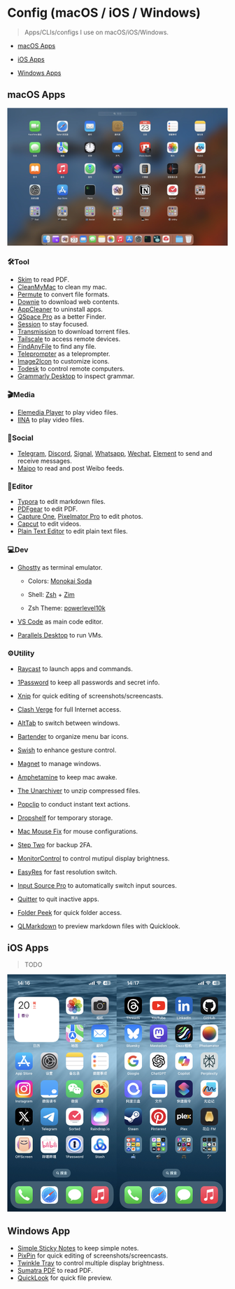 # Config (macOS / iOS / Windows)

> Apps/CLIs/configs I use on macOS/iOS/Windows.



- [macOS Apps](#macos-apps)
- [iOS Apps](#ios-apps)

- [Windows Apps](#windows-apps)



## macOS Apps

![](img/macOS.jpg)

### 🛠️Tool

- [Skim](https://skim-app.sourceforge.io/) to read PDF.
- [CleanMyMac](https://cleanmymac.com/) to clean my mac.
- [Permute](https://software.charliemonroe.net/permute/) to convert file formats.
- [Downie](https://software.charliemonroe.net/downie/) to download web contents.
- [AppCleaner](https://freemacsoft.net/appcleaner/) to uninstall apps.
- [QSpace Pro](https://qspace.awehunt.com/) as a better Finder.
- [Session](https://stayinsession.com/) to stay focused.
- [Transmission](https://transmissionbt.com/) to download torrent files.
- [Tailscale](https://tailscale.com/) to access remote devices.
- [FindAnyFile](https://findanyfile.app/) to find any file.
- [Teleprompter](https://www.teleprompter.com/) as a teleprompter.
- [Image2Icon](https://img2icnsapp.com/) to customize icons.
- [Todesk](https://todesk.com/) to control remote computers.
- [Grammarly Desktop](https://www.grammarly.com/desktop) to inspect grammar.

### 🎬Media

- [Elemedia Player](https://www.elmedia-video-player.com/) to play video files.
- [IINA](https://iina.io/) to play video files.

### 👥Social

- [Telegram](https://telegram.org/), [Discord](https://discord.com/), [Signal](https://signal.org/), [Whatsapp](https://www.whatsapp.com/), [Wechat](https://weixin.qq.com/), [Element](https://element.io/) to send and receive messages.
- [Maipo](https://apps.apple.com/cn/app/maipo-for-%E5%BE%AE%E5%8D%9A/id789066512) to read and post Weibo feeds.

### 📝Editor

- [Typora](https://typora.io/) to edit markdown files.
- [PDFgear](https://www.pdfgear.com/) to edit PDF.
- [Capture One](https://www.captureone.com/), [Pixelmator Pro](https://www.pixelmator.com/pro/) to edit photos.
- [Capcut](https://www.capcut.com/) to edit videos.
- [Plain Text Editor](https://sindresorhus.com/plain-text-editor/) to edit plain text files.

### 💻Dev

- [Ghostty](https://ghostty.org/) as terminal emulator.
  - Colors: [Monokai Soda](https://github.com/mbadolato/iTerm2-Color-Schemes/blob/master/iterm-dynamic-colors/Monokai%20Soda.sh)

  - Shell: [Zsh](https://www.zsh.org/) + [Zim](https://zimfw.sh/)

  - Zsh Theme: [powerlevel10k](https://github.com/romkatv/powerlevel10k)
  
- [VS Code](https://code.visualstudio.com/) as main code editor.

- [Parallels Desktop](https://www.parallels.com/) to run VMs.

### ⚙️Utility

- [Raycast](https://www.raycast.com/) to launch apps and commands.

- [1Password](https://1password.com/) to keep all passwords and secret info.
- [Xnip](https://xnipapp.com/) for quick editing of screenshots/screencasts.
- [Clash Verge](https://github.com/clash-verge-rev/clash-verge-rev) for full Internet access.
- [AltTab](https://alt-tab-macos.netlify.app/) to switch between windows.
- [Bartender](https://www.macbartender.com/) to organize menu bar icons.
- [Swish](https://highlyopinionated.co/swish/) to enhance gesture control.
- [Magnet](https://magnet.crowdcafe.com/) to manage windows.
- [Amphetamine](https://apps.apple.com/us/app/amphetamine/id937984704) to keep mac awake.
- [The Unarchiver](https://theunarchiver.com/) to unzip compressed files.
- [Popclip](https://www.popclip.app/) to conduct instant text actions.
- [Dropshelf](https://pilotmoon.com/dropshelf/) for temporary storage.
- [Mac Mouse Fix](https://macmousefix.com/) for mouse configurations.
- [Step Two](https://steptwo.app/) for backup 2FA.
- [MonitorControl](https://monitorcontrol.app/) to control mutipul display brightness.
- [EasyRes](http://easyresapp.com/) for fast resolution switch.
- [Input Source Pro](https://inputsource.pro/) to automatically switch input sources.
- [Quitter](https://marco.org/apps#quitter) to quit inactive apps.
- [Folder Peek](https://sindresorhus.com/folder-peek) for quick folder access.
- [QLMarkdown](https://github.com/sbarex/QLMarkdown) to preview markdown files with Quicklook.



## iOS Apps

> TODO

<img src="img/ios_0.png" style="width:250px;" /><img src="img/ios_1.png" style="width:250px;" />



## Windows App

- [Simple Sticky Notes](https://www.simplestickynotes.com/) to keep simple notes.
- [PixPin](https://pixpinapp.com/) for quick editing of screenshots/screencasts.
- [Twinkle Tray](https://twinkletray.com/) to control multiple display brightness.
- [Sumatra PDF](https://www.sumatrapdfreader.org/) to read PDF.
- [QuickLook](https://github.com/QL-Win/QuickLook) for quick file preview.

